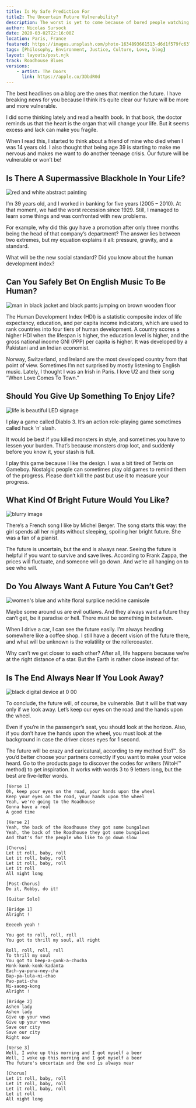 ```yaml
---
title: Is My Safe Prediction For 
title2: The Uncertain Future Vulnerability?
description: The worst is yet to come because of bored people watching war on TV with a beer and a hand in their pants. Being alive is taking risks.
author: Nicolas Sursock
date: 2020-03-02T22:16:00Z
location: Paris, France
featured: https://images.unsplash.com/photo-1634893661513-d6d1f579fc63?ixlib=rb-4.0.3&ixid=MnwxMjA3fDB8MHxwaG90by1wYWdlfHx8fGVufDB8fHx8&auto=format&fit=crop
tags: [Philosophy, Environment, Justice, Culture, Love, blog]
layout: layouts/post.njk
track: Roadhouse Blues
versions:
    - artist: The Doors
      link: https://apple.co/3DbdR0d
---
```


The best headlines on a blog are the ones that mention the future. I have breaking news for you because I think it’s quite clear our future will be more and more vulnerable.

I did some thinking lately and read a health book. In that book, the doctor reminds us that the heart is the organ that will change your life. But it seems excess and lack can make you fragile.

When I read this, I started to think about a friend of mine who died when I was 14 years old. I also thought that being age 39 is starting to make me nervous and makes me want to do another teenage crisis. Our future will be vulnerable or won’t be!

## Is There A Supermassive Blackhole In Your Life?

<aside class="md:-mr-56 md:float-right w-full md:w-2/3 md:px-8">
  <img x-intersect.once.ratio-0="$el.src = $el.dataset.src" class="rounded-lg" alt="red and white abstract painting" data-src="https://images.unsplash.com/photo-1630588605884-0f6b41505180?ixlib=rb-4.0.3&ixid=MnwxMjA3fDB8MHxwaG90by1wYWdlfHx8fGVufDB8fHx8&auto=format&fit=crop&q=80&w=800&h=600">
</aside>

I’m 39 years old, and I worked in banking for five years (2005 – 2010). At that moment, we had the worst recession since 1929. Still, I managed to learn some things and was confronted with new problems.

For example, why did this guy have a promotion after only three months being the head of that company’s department? The answer lies between two extremes, but my equation explains it all: pressure, gravity, and a standard.

What will be the new social standard? Did you know about the human development index?

## Can You Safely Bet On English Music To Be Human?

<aside class="md:-ml-56 md:float-left w-full md:w-2/3 md:px-8">
  <img x-intersect.once.ratio-0="$el.src = $el.dataset.src" class="rounded-lg" alt="man in black jacket and black pants jumping on brown wooden floor" data-src="https://images.unsplash.com/photo-1580617938093-9b7456886f13?ixlib=rb-4.0.3&ixid=MnwxMjA3fDB8MHxwaG90by1wYWdlfHx8fGVufDB8fHx8&auto=format&fit=crop&q=80&w=800&h=600">
</aside>

The Human Development Index (HDI) is a statistic composite index of life expectancy, education, and per capita income indicators, which are used to rank countries into four tiers of human development. A country scores a higher HDI when the lifespan is higher, the education level is higher, and the gross national income GNI (PPP) per capita is higher. It was developed by a Pakistani and an Indian economist.

Norway, Switzerland, and Ireland are the most developed country from that point of view. Sometimes I’m not surprised by mostly listening to English music. Lately, I thought I was an Irish in Paris. I love U2 and their song “When Love Comes To Town.”

## Should You Give Up Something To Enjoy Life?

<aside class="md:-mr-56 md:float-right w-full md:w-2/3 md:px-8">
  <img x-intersect.once.ratio-0="$el.src = $el.dataset.src" class="rounded-lg" alt="life is beautiful LED signage" data-src="https://images.unsplash.com/photo-1544194215-541c2d3561a4?ixlib=rb-4.0.3&ixid=MnwxMjA3fDB8MHxwaG90by1wYWdlfHx8fGVufDB8fHx8&auto=format&fit=crop&q=80&w=800&h=600">
</aside>

I play a game called Diablo 3. It’s an action role-playing game sometimes called hack ‘n’ slash.

It would be best if you killed monsters in style, and sometimes you have to lessen your burden. That’s because monsters drop loot, and suddenly before you know it, your stash is full.

I play this game because I like the design. I was a bit tired of Tetris on Gameboy. Nostalgic people can sometimes play old games to remind them of the progress. Please don’t kill the past but use it to measure your progress.

## What Kind Of Bright Future Would You Like?

<aside class="md:-ml-56 md:float-left w-full md:w-2/3 md:px-8">
  <img x-intersect.once.ratio-0="$el.src = $el.dataset.src" class="rounded-lg" alt="blurry image" data-src="https://images.unsplash.com/photo-1519750783826-e2420f4d687f?ixlib=rb-4.0.3&ixid=MnwxMjA3fDB8MHxwaG90by1wYWdlfHx8fGVufDB8fHx8&auto=format&fit=crop&q=80&w=800&h=600">
</aside>

There’s a French song I like by Michel Berger. The song starts this way: the girl spends all her nights without sleeping, spoiling her bright future. She was a fan of a pianist.

The future is uncertain, but the end is always near. Seeing the future is helpful if you want to survive and save lives. According to Frank Zappa, the prices will fluctuate, and someone will go down. And we’re all hanging on to see who will.

## Do You Always Want A Future You Can’t Get?

<aside class="md:-mr-56 md:float-right w-full md:w-2/3 md:px-8">
  <img x-intersect.once.ratio-0="$el.src = $el.dataset.src" class="rounded-lg" alt="women's blue and white floral surplice neckline camisole" data-src="https://images.unsplash.com/photo-1534385675048-b283e5848418?ixlib=rb-4.0.3&ixid=MnwxMjA3fDB8MHxwaG90by1wYWdlfHx8fGVufDB8fHx8&auto=format&fit=crop&q=80&w=800&h=600">
</aside>

Maybe some around us are evil outlaws. And they always want a future they can’t get, be it paradise or hell. There must be something in between.

When I drive a car, I can see the future easily. I’m always heading somewhere like a coffee shop. I still have a decent vision of the future there, and what will be unknown is the volatility or the rollercoaster.

Why can’t we get closer to each other? After all, life happens because we’re at the right distance of a star. But the Earth is rather close instead of far.

## Is The End Always Near If You Look Away?

<aside class="md:-ml-56 md:float-left w-full md:w-2/3 md:px-8">
  <img x-intersect.once.ratio-0="$el.src = $el.dataset.src" class="rounded-lg" alt="black digital device at 0 00" data-src="https://images.unsplash.com/photo-1579373903781-fd5c0c30c4cd?ixlib=rb-4.0.3&ixid=MnwxMjA3fDB8MHxwaG90by1wYWdlfHx8fGVufDB8fHx8&auto=format&fit=crop&q=80&w=800&h=600">
</aside>

To conclude, the future will, of course, be vulnerable. But it will be that way only if we look away. Let’s keep our eyes on the road and the hands upon the wheel.

Even if you’re in the passenger’s seat, you should look at the horizon. Also, if you don’t have the hands upon the wheel, you must look at the background in case the driver closes eyes for 1 second.

The future will be crazy and caricatural, according to my method 5to1™. So you’d better choose your partners correctly if you want to make your voice heard. Go to the products page to discover the codes for writers (WtoH™ method) to get inspiration. It works with words 3 to 9 letters long, but the best are five-letter words.

```
[Verse 1]
Oh, keep your eyes on the road, your hands upon the wheel
Keep your eyes on the road, your hands upon the wheel
Yeah, we're going to the Roadhouse
Gonna have a real
A good time

[Verse 2]
Yeah, the back of the Roadhouse they got some bungalows
Yeah, the back of the Roadhouse they got some bungalows
And that's for the people who like to go down slow

[Chorus]
Let it roll, baby, roll
Let it roll, baby, roll
Let it roll, baby, roll
Let it roll
All night long

[Post-Chorus]
Do it, Robby, do it!

[Guitar Solo]

[Bridge 1]
Alright !

Eeeeeh yeah !

You got to roll, roll, roll
You got to thrill my soul, all right

Roll, roll, roll, roll
To thrill my soul
You got to beep-a-gunk-a-chucha
Honk-konk-konk-kadanta
Each-ya-puna-ney-cha
Bap-pa-lula-ni-chao
Pao-pati-cha
Ni-saong-kong
Alright !

[Bridge 2]
Ashen lady
Ashen lady
Give up your vows
Give up your vows
Save our city
Save our city
Right now

[Verse 3]
Well, I woke up this morning and I got myself a beer
Well, I woke up this morning and I got myself a beer
The future's uncertain and the end is always near

[Chorus]
Let it roll, baby, roll
Let it roll, baby, roll
Let it roll, baby, roll
Let it roll
All night long
```
